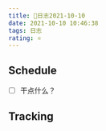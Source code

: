 ```yaml
---
title: 📅日志2021-10-10
date: 2021-10-10 10:46:38
tags: 日志
rating: ⭐️
---
```

## Schedule

- [ ] 干点什么？


## Tracking
